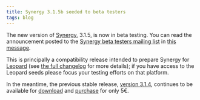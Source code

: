 ```yaml
---
title: Synergy 3.1.5b seeded to beta testers
tags: blog
---
```


The new version of [Synergy](http://www.wincent.com/a/products/synergy-classic/), 3.1.5, is now in beta testing. You can read the announcement posted to the [Synergy beta testers mailing list](http://lists.wincent.com/mailman/listinfo/synergy-beta) in [this message](http://lists.wincent.com/pipermail/synergy-beta/2007-August/000012.html).

This is principally a compatibility release intended to prepare Synergy for [Leopard](http://www.wincent.com/knowledge-base/Leopard) (see [the full changelog](http://www.wincent.com/a/products/synergy-classic/history/#3.1.5b) for more details); if you have access to the Leopard seeds please focus your testing efforts on that platform.

In the meantime, the previous stable release, [version 3.1.4](http://www.wincent.com/a/products/synergy-classic/history/#3.1.4), continues to be available for [download](http://www.wincent.com/a/products/synergy-classic/download/) and [purchase](https://secure.wincent.com/a/products/synergy-classic/purchase/) for only 5€.
